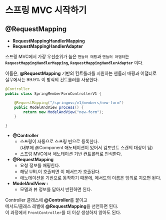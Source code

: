 # 스프링 MVC 시작하기   
## @RequestMapping      
   
* **RequestMappingHandlerMapping**        
* **RequestMappingHandlerAdapter**        
    
스프링 MVC에서 가장 우선순위가 높은 `핸들러 매핑`과 `핸들러 어댑터`는      
**`RequestMappingHandlerMapping`, `RequestMappingHandlerAdapter`** 이다.   
     
이들은, **@RequestMapping** 기반의 컨트롤러를 지원하는 핸들러 매핑과 어댑터로       
실무에서는 99.9% 이 방식의 컨트롤러를 사용한다.       
        
```java
@Controller
public class SpringMemberFormControllerV1 {   

    @RequestMapping("/springmvc/v1/members/new-form")
    public ModelAndView process() {
        return new ModelAndView("new-form");
    }
    
}
```        
* **@Controller** 
    * 스프링이 자동으로 스프링 빈으로 등록한다.     
      (내부에 @Component 애노테이션이 있어서 컴포넌트 스캔의 대상이 됨)    
    * 스프링 MVC에서 애노테이션 기반 컨트롤러로 인식한다.    
* **@RequestMapping**   
    * 요청 정보를 매핑한다.      
    * 해당 URL이 호출되면 이 메서드가 호출된다.           
    * 애노테이션을 기반으로 동작하기 때문에, 메서드의 이름은 임의로 지으면 된다.       
* **ModelAndView :**         
    * 모델과 뷰 정보를 담아서 반환하면 된다.      

Controller 클래스에 **@Controller**를 붙이고               
메서드/클래스 레벨에 **@RequestMapping**을 선언하면 된다.                            
이 과정에서 `FrontController`를 더 이상 생성하지 않아도 된다.             








